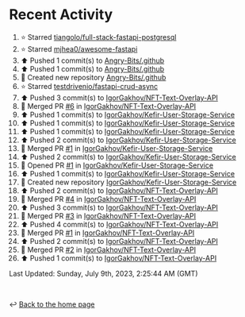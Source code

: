 # Recent Activity

<!--RECENT_ACTIVITY:start-->
1. ⭐ Starred [tiangolo/full-stack-fastapi-postgresql](https://github.com/tiangolo/full-stack-fastapi-postgresql)<br>
2. ⭐ Starred [mjhea0/awesome-fastapi](https://github.com/mjhea0/awesome-fastapi)<br>
3. ⬆️ Pushed 1 commit(s) to [Angry-Bits/.github](https://github.com/Angry-Bits/.github)<br>
4. ⬆️ Pushed 1 commit(s) to [Angry-Bits/.github](https://github.com/Angry-Bits/.github)<br>
5. 📔 Created new repository [Angry-Bits/.github](https://github.com/Angry-Bits/.github)<br>
6. ⭐ Starred [testdrivenio/fastapi-crud-async](https://github.com/testdrivenio/fastapi-crud-async)<br>
7. ⬆️ Pushed 3 commit(s) to [IgorGakhov/NFT-Text-Overlay-API](https://github.com/IgorGakhov/NFT-Text-Overlay-API)<br>
8. 🎉 Merged PR [#6](https://github.com/IgorGakhov/NFT-Text-Overlay-API/pull/6) in [IgorGakhov/NFT-Text-Overlay-API](https://github.com/IgorGakhov/NFT-Text-Overlay-API)<br>
9. ⬆️ Pushed 1 commit(s) to [IgorGakhov/Kefir-User-Storage-Service](https://github.com/IgorGakhov/Kefir-User-Storage-Service)<br>
10. ⬆️ Pushed 1 commit(s) to [IgorGakhov/Kefir-User-Storage-Service](https://github.com/IgorGakhov/Kefir-User-Storage-Service)<br>
11. ⬆️ Pushed 1 commit(s) to [IgorGakhov/Kefir-User-Storage-Service](https://github.com/IgorGakhov/Kefir-User-Storage-Service)<br>
12. ⬆️ Pushed 2 commit(s) to [IgorGakhov/Kefir-User-Storage-Service](https://github.com/IgorGakhov/Kefir-User-Storage-Service)<br>
13. 🎉 Merged PR [#1](https://github.com/IgorGakhov/Kefir-User-Storage-Service/pull/1) in [IgorGakhov/Kefir-User-Storage-Service](https://github.com/IgorGakhov/Kefir-User-Storage-Service)<br>
14. ⬆️ Pushed 2 commit(s) to [IgorGakhov/Kefir-User-Storage-Service](https://github.com/IgorGakhov/Kefir-User-Storage-Service)<br>
15. 💪 Opened PR [#1](https://github.com/IgorGakhov/Kefir-User-Storage-Service/pull/1) in [IgorGakhov/Kefir-User-Storage-Service](https://github.com/IgorGakhov/Kefir-User-Storage-Service)<br>
16. ⬆️ Pushed 1 commit(s) to [IgorGakhov/Kefir-User-Storage-Service](https://github.com/IgorGakhov/Kefir-User-Storage-Service)<br>
17. 📔 Created new repository [IgorGakhov/Kefir-User-Storage-Service](https://github.com/IgorGakhov/Kefir-User-Storage-Service)<br>
18. ⬆️ Pushed 2 commit(s) to [IgorGakhov/NFT-Text-Overlay-API](https://github.com/IgorGakhov/NFT-Text-Overlay-API)<br>
19. 🎉 Merged PR [#4](https://github.com/IgorGakhov/NFT-Text-Overlay-API/pull/4) in [IgorGakhov/NFT-Text-Overlay-API](https://github.com/IgorGakhov/NFT-Text-Overlay-API)<br>
20. ⬆️ Pushed 3 commit(s) to [IgorGakhov/NFT-Text-Overlay-API](https://github.com/IgorGakhov/NFT-Text-Overlay-API)<br>
21. 🎉 Merged PR [#3](https://github.com/IgorGakhov/NFT-Text-Overlay-API/pull/3) in [IgorGakhov/NFT-Text-Overlay-API](https://github.com/IgorGakhov/NFT-Text-Overlay-API)<br>
22. ⬆️ Pushed 4 commit(s) to [IgorGakhov/NFT-Text-Overlay-API](https://github.com/IgorGakhov/NFT-Text-Overlay-API)<br>
23. 🎉 Merged PR [#1](https://github.com/IgorGakhov/NFT-Text-Overlay-API/pull/1) in [IgorGakhov/NFT-Text-Overlay-API](https://github.com/IgorGakhov/NFT-Text-Overlay-API)<br>
24. ⬆️ Pushed 2 commit(s) to [IgorGakhov/NFT-Text-Overlay-API](https://github.com/IgorGakhov/NFT-Text-Overlay-API)<br>
25. 🎉 Merged PR [#2](https://github.com/IgorGakhov/NFT-Text-Overlay-API/pull/2) in [IgorGakhov/NFT-Text-Overlay-API](https://github.com/IgorGakhov/NFT-Text-Overlay-API)<br>
26. ⬆️ Pushed 1 commit(s) to [IgorGakhov/NFT-Text-Overlay-API](https://github.com/IgorGakhov/NFT-Text-Overlay-API)<br>
<!--RECENT_ACTIVITY:end-->

<!--RECENT_ACTIVITY:last_update-->
Last Updated: Sunday, July 9th, 2023, 2:25:44 AM (GMT)
<!--RECENT_ACTIVITY:last_update_end-->

<br>

↩️ [Back to the home page](/README.md)
